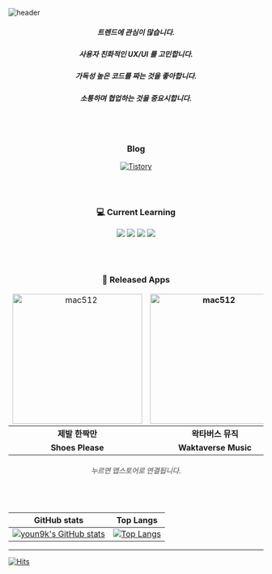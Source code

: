 

![header](https://capsule-render.vercel.app/api?type=waving&height=200&text=YoungkyuSong&fontSize=40&fontAlign=80&fontAlignY=40&color=gradient)



<div align = "center">
<h5> 트렌드에 관심이 많습니다. </h5>
<h5> 사용자 친화적인 UX/UI 를 고민합니다. </h5>
<h5> 가독성 높은 코드를 짜는 것을 좋아합니다. </h5>
<h5> 소통하며 협업하는 것을 중요시합니다. </h5>
</div>
 
<br><br>
 
<div align = "center">
<h3> Blog </h3>
<a href="https://youngkdevlog.tistory.com/"><img alt="Tistory" src ="https://img.shields.io/badge/Tistory-88d9d0?style=for-the-badge&logo=Tistory&logoColor=white"/></a>
</div>

<br><br>
 
<div align = "center">
<h3> 💻 Current Learning </h3>

<img src="https://img.shields.io/badge/iOS-303030?style=for-the-badge&logo=Apple&logoColor=white"/>
<img src="https://img.shields.io/badge/Swift-E34F26?style=for-the-badge&logo=Swift&logoColor=white"/>
<img src="https://img.shields.io/badge/UIKit-010c1e?style=for-the-badge&logo=Swift&logoColor=white"/>
<img src="https://img.shields.io/badge/SwiftUI-1c4dd2?style=for-the-badge&logo=Swift&logoColor=white"/>
</div>
 
 <br><br>
 
 <div align = "center">
 <h3> 💎 Released Apps </h3>
 
 <table width="100%">
   <thead align="center">
     <tr border: none;>
           <td>
            <a href="https://apps.apple.com/kr/app/%EC%A0%9C%EB%B0%9C-%ED%95%9C%EC%A7%9D%EB%A7%8C-shoes-please/id1622140980">
             <img width="256" alt="mac512" src="https://user-images.githubusercontent.com/60254939/202892998-0daf7640-7000-42c0-8db4-52f77e344122.png">
            </a>
           </td>
           <td><b>
            <a href="https://apps.apple.com/kr/app/waktaverse-music/id1641642735">
            <img width="256" alt="mac512" src="https://user-images.githubusercontent.com/60254939/232179100-bd7243d1-35f2-432b-a316-c6d41d8bf3bc.png">
             </a>
            </b></td>
           <td>
            <a href="https://apps.apple.com/kr/app/%EB%9D%BC%EB%8B%88%ED%8E%98%EC%9D%B4%ED%8D%BC/id1660706595">
             <img width="256" alt="mac512" src="https://user-images.githubusercontent.com/60254939/209456906-e6b5ed18-acab-4d2f-8dcc-9f9e319e2f7c.png">
            </a>
           </td>
     </tr>
   </thead>
   <tbody align="center">
     <tr> 
           <td><b>
             제발 한짝만
           </b></td>
           <td><b>
             왁타버스 뮤직
           </b></td>
           <td><b>
             라니페이퍼
           </b></td>
      </tr>
      <tr> 
            <td><b>
             Shoes Please
            </b></td>
            <td><b>
             Waktaverse Music
            </b></td>
            <td><b>
             RaniPaper
            </b></td>
      </tr>
   </tbody>
 </table>
 <h5> <span style="color:#808080">누르면 앱스토어로 연결됩니다.</span> </h5>
</div>
 
 <br><br>
 
|GitHub stats|Top Langs|
|------|------|
|[![youn9k's GitHub stats](https://github-readme-stats.vercel.app/api?username=youn9k&count_private=true)](https://github.com/anuraghazra/github-readme-stats)|[![Top Langs](https://github-readme-stats.vercel.app/api/top-langs/?username=youn9k&hide=scss,html&layout=compact)](https://github.com/anuraghazra/github-readme-stats)|
 
 
 <hr>
 
 [![Hits](https://hits.seeyoufarm.com/api/count/incr/badge.svg?url=https%3A%2F%2Fgithub.com%2FYoungking0914&count_bg=%237E7E7E&title_bg=%23555555&icon=swift.svg&icon_color=%23FF8D00&title=hits&edge_flat=false)](https://hits.seeyoufarm.com)
 



